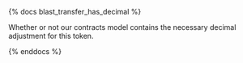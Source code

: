 {% docs blast_transfer_has_decimal %}

Whether or not our contracts model contains the necessary decimal adjustment for this token. 

{% enddocs %}